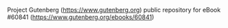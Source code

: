 Project Gutenberg (https://www.gutenberg.org) public repository for eBook #60841 (https://www.gutenberg.org/ebooks/60841)
